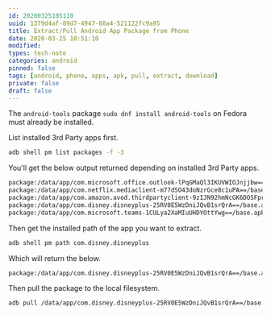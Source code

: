 ```yaml
---
id: 20200325105110
uuid: 1379d4af-89d7-4947-88a4-521122fc9a95
title: Extract/Pull Android App Package from Phone
date: 2020-03-25 10:51:10
modified: 
types: tech-note
categories: android
pinned: false
tags: [android, phone, apps, apk, pull, extract, download]
private: false
draft: false
---
```


The `android-tools` package `sudo dnf install android-tools` on Fedora must already be installed.

List installed 3rd Party apps first.

```sh
adb shell pm list packages -f -3
```

You'll get the below output returned depending on installed 3rd Party apps.

```sh
package:/data/app/com.microsoft.office.outlook-lPqGMaQl3IKUVWIOJnjjbw==/base.apk=com.microsoft.office.outlook
package:/data/app/com.netflix.mediaclient-m77dSO43doNzrGce8c1uPA==/base.apk=com.netflix.mediaclient
package:/data/app/com.amazon.avod.thirdpartyclient-9zIJN92hmNcGK6DOSFprJQ==/base.apk=com.amazon.avod.thirdpartyclient
package:/data/app/com.disney.disneyplus-25RV0E5WzDniJQvB1srQrA==/base.apk=com.disney.disneyplus
package:/data/app/com.microsoft.teams-1CULya2XaMIuUHDYOttYwg==/base.apk=com.microsoft.teams
```

Then get the installed path of the app you want to extract.

```sh
adb shell pm path com.disney.disneyplus
```

Which will return the below.

```sh
package:/data/app/com.disney.disneyplus-25RV0E5WzDniJQvB1srQrA==/base.apk
```

Then pull the package to the local filesystem.

```sh
adb pull /data/app/com.disney.disneyplus-25RV0E5WzDniJQvB1srQrA==/base.apk ~/Media/android/apps/
```
